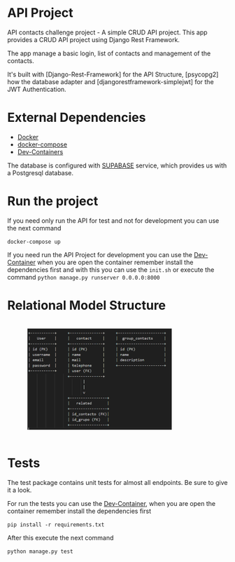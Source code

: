 
# API Project

API contacts challenge project - A simple CRUD API project. This app provides a CRUD API project using Django Rest Framework.

The app manage a basic login, list of contacts and management of the contacts.

It's built with [Django-Rest-Framework] for the API Structure, [psycopg2] how the database adapter and [djangorestframework-simplejwt] for the JWT Authentication.

# External Dependencies

* [Docker]
* [docker-compose]
* [Dev-Containers]

The database is configured with [SUPABASE] service, which provides us with a Postgresql database.

[Dev-Containers]: https://code.visualstudio.com/docs/devcontainers/tutorial#_install-the-extension
[Docker]: https://docs.docker.com/engine/install/
[docker-compose]: https://docs.docker.com/compose/
[SUPABASE]: https://supabase.com/database

# Run the project

If you need only run the API for test and not for development you can use the next command

```
docker-compose up
```

If you need run the API Project for development you can use the [Dev-Container] when you are open the container remember install the dependencies first and with this you can use the `init.sh` or execute the command `python manage.py runserver 0.0.0.0:8000`

# Relational Model Structure

<br />
<div>
  &emsp;&emsp;&emsp;
  <img src="https://github.com/Snoowyy/api-contact-challenge/blob/main/screenshots/db_structure.png" alt="Login Page" width="330">
</div>
<br />


# Tests

The test package contains unit tests for almost all endpoints. Be sure to give it a look.

For run the tests you can use the [Dev-Container], when you are open the container remember install the dependencies first

```
pip install -r requirements.txt
```

After this execute the next command

```
python manage.py test
```

[Dev-Container]: https://code.visualstudio.com/docs/devcontainers/create-dev-container